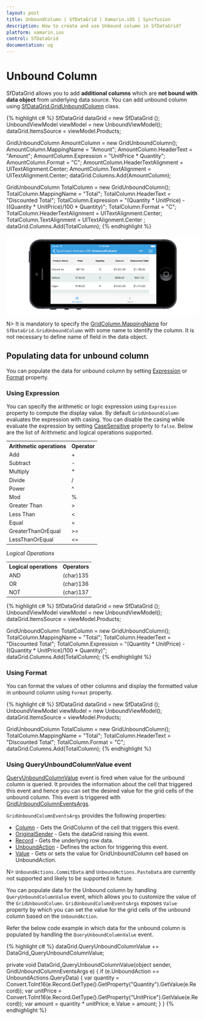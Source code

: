 ```yaml
---
layout: post
title: UnboundColumn | SfDataGrid | Xamarin.iOS | Syncfusion
description: How to create and use Unbound column in SfDataGrid?
platform: xamarin.ios
control: SfDataGrid
documentation: ug
---
```


# Unbound Column

SfDataGrid allows you to add **additional columns** which are **not bound with data object** from underlying data source. You can add unbound column using [SfDataGrid.GridUnboundColumn](http://help.syncfusion.com/cr/xamarin-ios/Syncfusion.SfDataGrid.GridUnboundColumn.html) class.

{% highlight c# %}
SfDataGrid dataGrid = new SfDataGrid ();
UnboundViewModel viewModel = new UnboundViewModel();
dataGrid.ItemsSource = viewModel.Products;

GridUnboundColumn AmountColumn = new GridUnboundColumn();
AmountColumn.MappingName = "Amount";
AmountColumn.HeaderText = "Amount";
AmountColumn.Expression = "UnitPrice * Quantity";
AmountColumn.Format = "C";
AmountColumn.HeaderTextAlignment = UITextAlignment.Center;
AmountColumn.TextAlignment = UITextAlignment.Center;
dataGrid.Columns.Add(AmountColumn);

GridUnboundColumn TotalColumn = new GridUnboundColumn();
TotalColumn.MappingName = "Total";
TotalColumn.HeaderText = "Discounted Total";
TotalColumn.Expression = "(Quantity * UnitPrice) - ((Quantity * UnitPrice)/100 * Quantity)";
TotalColumn.Format = "C";
TotalColumn.HeaderTextAlignment = UITextAlignment.Center;
TotalColumn.TextAlignment = UITextAlignment.Center ;
dataGrid.Columns.Add(TotalColumn);
{% endhighlight %}

![](SfDataGrid_images/UnboundColumn.png)

N> It is mandatory to specify the [GridColumn.MappingName](https://help.syncfusion.com/cr/xamarin-ios/Syncfusion.SfDataGrid.GridColumn.html#Syncfusion_SfDataGrid_GridColumn_MappingName) for `SfDataGrid.GridUnboundColumn` with some name to identify the column. It is not necessary to define name of field in the data object.

## Populating data for unbound column

You can populate the data for unbound column by setting [Expression](https://help.syncfusion.com/cr/xamarin-ios/Syncfusion.SfDataGrid.GridUnboundColumn.html#Syncfusion_SfDataGrid_GridUnboundColumn_Expression) or [Format](https://help.syncfusion.com/cr/xamarin-ios/Syncfusion.SfDataGrid.GridColumn.html#Syncfusion_SfDataGrid_GridColumn_Format) property.

### Using Expression

You can specify the arithmetic or logic expression using `Expression` property to compute the display value. By default `GridUnboundColumn` evaluates the expression with casing. You can disable the casing while evaluate the expression by setting [CaseSensitive](https://help.syncfusion.com/cr/xamarin-ios/Syncfusion.SfDataGrid.GridUnboundColumn.html#Syncfusion_SfDataGrid_GridUnboundColumn_CaseSensitive) property to `false`.
Below are the list of Arithmetic and logical operations supported.

<table>
<tr>
<th>
Arithmetic operations
</th>
<th>
Operator
</th>
</tr>
<tr>
<td>
Add
</td>
<td>
+
</td>
</tr>
<tr>
<td>
Subtract
</td>
<td>
-
</td>
</tr>
<tr>
<td>
Multiply
</td>
<td>
*
</td>
</tr>
<tr>
<td>
Divide
</td>
<td>
/
</td>
</tr>
<tr>
<td>
Power
</td>
<td>
^
</td>
</tr>
<tr>
<td>
Mod
</td>
<td>
%
</td>
</tr>
<tr>
<td>
Greater Than
</td>
<td>
>
</td>
</tr>
<tr>
<td>
Less Than
</td>
<td>
<
</td>
</tr>
<tr>
<td>
Equal
</td>
<td>
=
</td>
</tr>
<tr>
<td>
GreaterThanOrEqual
</td>
<td>
>=
</td>
</tr>
<tr>
<td>
LessThanOrEqual
</td>
<td>
<=
</td>
</tr>
</table>

*Logical Operations*

<table>
<tr>
<th>
Logical operations
</th>
<th>
Operators
</th>
</tr>
<tr>
<td>
AND
</td>
<td>
(char)135
</td>
</tr>
<tr>
<td>
OR
</td>
<td>
(char)136
</td>
</tr>
<tr>
<td>
NOT
</td>
<td>
(char)137
</td>
</tr>
</table>


{% highlight c# %}
SfDataGrid dataGrid = new SfDataGrid ();
UnboundViewModel viewModel = new UnboundViewModel();
dataGrid.ItemsSource = viewModel.Products;

GridUnboundColumn TotalColumn = new GridUnboundColumn();
TotalColumn.MappingName = "Total";
TotalColumn.HeaderText = "Discounted Total";
TotalColumn.Expression = "(Quantity * UnitPrice) - ((Quantity * UnitPrice)/100 * Quantity)";
dataGrid.Columns.Add(TotalColumn);
{% endhighlight %}

### Using Format

You can format the values of other columns and display the formatted value in unbound column using `Format` property.

{% highlight c# %}
SfDataGrid dataGrid = new SfDataGrid ();
UnboundViewModel viewModel = new UnboundViewModel();
dataGrid.ItemsSource = viewModel.Products;

GridUnboundColumn TotalColumn = new GridUnboundColumn();
TotalColumn.MappingName = "Total";
TotalColumn.HeaderText = "Discounted Total";
TotalColumn.Format = "C";
dataGrid.Columns.Add(TotalColumn);
{% endhighlight %}

### Using QueryUnboundColumnValue event

[QueryUnboundColumnValue](https://help.syncfusion.com/cr/xamarin-ios/Syncfusion.SfDataGrid.SfDataGrid.html) event is fired when value for the unbound column is queried. It provides the information about the cell that triggered this event and hence you can set the desired value for the grid cells of the unbound column. This event is triggered with [GridUnboundColumnEventsArgs](http://help.syncfusion.com/cr/xamarin-ios/Syncfusion.SfDataGrid.GridUnboundColumnEventsArgs.html).

`GridUnboundColumnEventsArgs` provides the following properties:

* [Column](https://help.syncfusion.com/cr/xamarin-ios/Syncfusion.SfDataGrid.GridUnboundColumnEventsArgs.html#Syncfusion_SfDataGrid_GridUnboundColumnEventsArgs_Column) - Gets the GridColumn of the cell that triggers this event.  
* [OriginalSender](https://help.syncfusion.com/cr/xamarin-ios/Syncfusion.SfDataGrid.GridEventArgs.html#Syncfusion_SfDataGrid_GridEventArgs_OriginalSender) - Gets the dataGrid raising this event.
* [Record](https://help.syncfusion.com/cr/xamarin-ios/Syncfusion.SfDataGrid.GridUnboundColumnEventsArgs.html#Syncfusion_SfDataGrid_GridUnboundColumnEventsArgs_Record) - Gets the underlying row data. 
* [UnboundAction](https://help.syncfusion.com/cr/xamarin-ios/Syncfusion.SfDataGrid.GridUnboundColumnEventsArgs.html#Syncfusion_SfDataGrid_GridUnboundColumnEventsArgs_UnboundAction) - Defines the action for triggering this event.
* [Value](https://help.syncfusion.com/cr/xamarin-ios/Syncfusion.SfDataGrid.GridUnboundColumnEventsArgs.html#Syncfusion_SfDataGrid_GridUnboundColumnEventsArgs_Value) - Gets or sets the value for GridUnboundColumn cell based on UnboundAction.

N> `UnboundActions.CommitData` and `UnboundActions.PasteData` are currently not supported and likely to be supported in future.    

You can populate data for the Unbound column by handling `QueryUnboundColumnValue` event, which allows you to customize the value of the `GridUnboundColumn`. `GridUnboundColumnEventsArgs` exposes `Value` property by which you can set the value for the grid cells of the unbound column based on the `UnboundAction`.

Refer the below code example in which data for the unbound column is populated by handling the `QueryUnboundColumnValue` event.

{% highlight c# %}
dataGrid.QueryUnboundColumnValue += DataGrid_QueryUnboundColumnValue;

private void DataGrid_QueryUnboundColumnValue(object sender, GridUnboundColumnEventsArgs e)
{
    if (e.UnboundAction == UnboundActions.QueryData)
    {
        var quantity = Convert.ToInt16(e.Record.GetType().GetProperty("Quantity").GetValue(e.Record));
        var unitPrice = Convert.ToInt16(e.Record.GetType().GetProperty("UnitPrice").GetValue(e.Record));
        var amount = quantity * unitPrice;
        e.Value = amount;
    }
}
{% endhighlight %}

